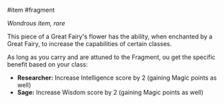  #item #fragment

*Wondrous item, rare*

This piece of a Great Fairy's flower has the ability, when enchanted by a Great Fairy, to increase the capabilities of certain classes. 

As long as you carry and are attuned to the Fragment,  ou get the specific benefit based on your class:

 - **Researcher:** Increase Intelligence score by 2 (gaining Magic points as well)
 - **Sage:** Increase Wisdom score by 2 (gaining Magic points as well)

